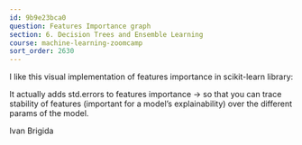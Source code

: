 ```yaml
---
id: 9b9e23bca0
question: Features Importance graph
section: 6. Decision Trees and Ensemble Learning
course: machine-learning-zoomcamp
sort_order: 2630
---
```


I like this visual implementation of features importance in scikit-learn library:

It actually adds std.errors to features importance -> so that you can trace stability of features (important for a model’s explainability) over the different params of the model.

Ivan Brigida

